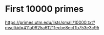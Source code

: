 # First 10000 primes

https://primes.utm.edu/lists/small/10000.txt?msclkid=411a0925a61211ecbe8ecf1b753e3c95 
